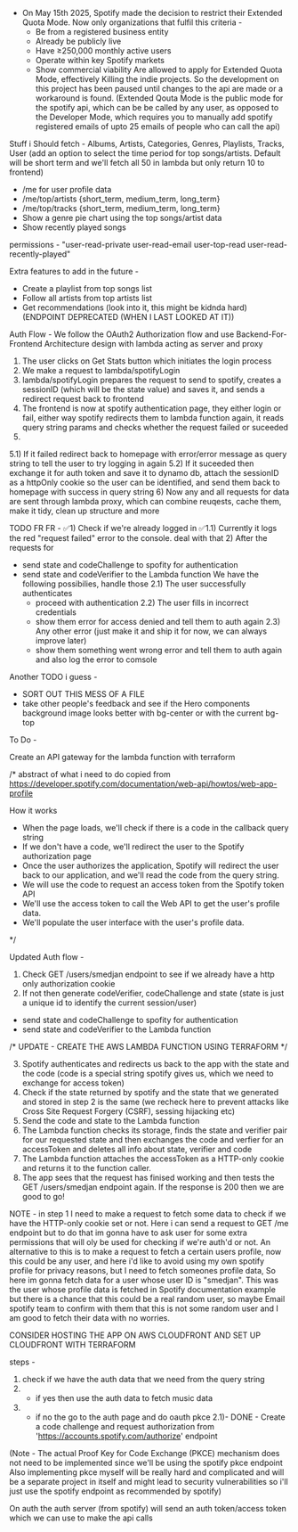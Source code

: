 - On May 15th 2025, Spotify made the decision to restrict their Extended Quota Mode. Now only organizations that fulfil this criteria -
  - Be from a registered business entity
  - Already be publicly live 
  - Have ≥250,000 monthly active users
  - Operate within key Spotify markets
  - Show commercial viability
  Are allowed to apply for Extended Quota Mode, effectively Killing the indie projects. So the development on this project has been paused
  until changes to the api are made or a workaround is found.
  (Extended Qouta Mode is the public mode for the spotify api, which can be be called by any user, as opposed to the Developer
  Mode, which requires you to manually add spotify registered emails of upto 25 emails of people who can call the api)

Stuff i Should fetch -
Albums, Artists, Categories, Genres, Playlists, Tracks, User
(add an option to select the time period for top songs/artists. Default will be short term and we'll fetch all 50 in lambda but only return 10 to frontend)
- /me for user profile data 
- /me/top/artists {short_term, medium_term, long_term}
- /me/top/tracks {short_term, medium_term, long_term}
- Show a genre pie chart using the top songs/artist data
- Show recently played songs

permissions - "user-read-private user-read-email user-top-read user-read-recently-played" 

Extra features to add in the future -
- Create a playlist from top songs list
- Follow all artists from top artists list
- Get recommendations (look into it, this might be kidnda hard) (ENDPOINT DEPRECATED (WHEN I LAST LOOKED AT IT))

Auth Flow -
We follow the OAuth2 Authorization flow and use Backend-For-Frontend Architecture design with lambda acting as server and proxy
1) The user clicks on Get Stats button which initiates the login process
2) We make a request to lambda/spotifyLogin
3) lambda/spotifyLogin prepares the request to send to spotify, creates a sessionID (which will be the state value) and saves it, and sends a redirect request back to frontend
4) The frontend is now at spotify authentication page, they either login or fail, either way spotify redirects them to lambda function again, it reads query string params and checks whether the request failed or suceeded
5) 
  5.1) If it failed redirect back to homepage with error/error message as query string to tell the user to try logging in again
  5.2) If it suceeded then exchange it for auth token and save it to dynamo db, attach the sessionID as a httpOnly cookie so the user can be identified, and send them back to homepage with success in query string
6) Now any and all requests for data are sent through lambda proxy, which can combine reuqests, cache them, make it tidy, clean up structure and more











TODO FR FR - 
✅1) Check if we're already logged in
✅1.1) Currently it logs the red "request failed" error to the console. deal with that
2) After the requests for
  - send state and codeChallenge to spofity for authentication
  - send state and codeVerifier to the Lambda function
  We have the following possibilies, handle those
  2.1) The user successfully authenticates 
    - proceed with authentication
  2.2) The user fills in incorrect credentials
    - show them error for access denied and tell them to auth again
  2.3) Any other error (just make it and ship it for now, we can always improve later)
    - show them something went wrong error and tell them to auth again and also log the error to comsole









Another TODO i guess - 
- SORT OUT THIS MESS OF A FILE
- take other people's feedback and see if the Hero components background image looks better with bg-center or with the current bg-top


To Do -

Create an API gateway for the lambda function with terraform



/* abstract of what i need to do copied from https://developer.spotify.com/documentation/web-api/howtos/web-app-profile

How it works
- When the page loads, we'll check if there is a code in the callback query string
- If we don't have a code, we'll redirect the user to the Spotify authorization page
- Once the user authorizes the application, Spotify will redirect the user back to our application, and we'll read the code from the query string.
- We will use the code to request an access token from the Spotify token API
- We'll use the access token to call the Web API to get the user's profile data.
- We'll populate the user interface with the user's profile data.

*/

Updated Auth flow -
1) Check GET /users/smedjan endpoint to see if we already have a http only authorization cookie
2) If not then generate codeVerifier, codeChallenge and state (state is just a unique id to identify the current session/user)
- send state and codeChallenge to spofity for authentication
- send state and codeVerifier to the Lambda function

/* UPDATE - CREATE THE AWS LAMBDA FUNCTION USING TERRAFORM */

3) Spotify authenticates and redirects us back to the app with the state and the code (code is a special string spotify gives us, which we need to exchange for access token)
4) Check if the state returned by spotify and the state that we generated and stored in step 2 is the same (we recheck here to prevent attacks like Cross Site Request Forgery (CSRF), sessing hijacking etc)
5) Send the code and state to the Lambda function
6) The Lambda function checks its storage, finds the state and verifier pair for our requested state and then exchanges the code and verfier for an accessToken and deletes all info about state, verifier and code
7) The Lambda function attaches the accessToken as a HTTP-only cookie and returns it to the function caller.
8) The app sees that the request has finised working and then tests the GET /users/smedjan endpoint again. If the response is 200 then we are good to go! 


NOTE - in step 1 I need to make a request to fetch some data to check if we have the HTTP-only cookie set or not. Here i can send a request to GET /me endpoint but to do that im gonna have to ask user for some extra permissions that will oly be used for checking if we're auth'd or not. An alternative to this is to make a request to fetch a certain users profile, now this could be any user, and here i'd like to avoid using my own spotify profile for privacy reasons, but I need to fetch someones profile data, So here im gonna fetch data for a user whose user ID is "smedjan". This was the user whose profile data is fetched in Spotify documentation example but there is a chance that this could be a real random user, so maybe Email spotify team to confirm with them that this is not some random user and I am good to fetch their data with no worries.

CONSIDER HOSTING THE APP ON AWS CLOUDFRONT AND SET UP CLOUDFRONT WITH TERRAFORM

steps - 
1) check if we have the auth data that we need from the query string
2) - if yes then use the auth data to fetch music data
2) - if no the go to the auth page and do oauth pkce
  2.1)- DONE - Create a code challenge and request authorization from 'https://accounts.spotify.com/authorize' endpoint
  


  (Note - The actual Proof Key for Code Exchange (PKCE) mechanism does not need to be implemented since we'll be using the spotify pkce endpoint
  Also implementing pkce myself will be really hard and complicated and will be a separate project in itself and might lead to security vulnerabilities so i'll just use the spotify endpoint as recommended by spotify)

On auth the auth server (from spotify) will send an auth token/access token which we can use to make the api calls
